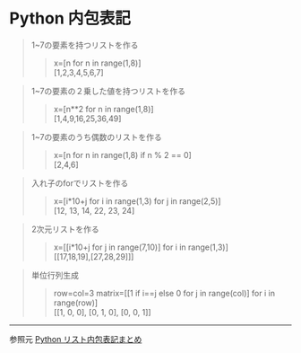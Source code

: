 # Python 内包表記
  
>1~7の要素を持つリストを作る
>>x=[n for n in range(1,8)]  
>>[1,2,3,4,5,6,7]
  
>1~7の要素の２乗した値を持つリストを作る
>>x=[n**2 for n in range(1,8)]  
>>[1,4,9,16,25,36,49]
  
>1~7の要素のうち偶数のリストを作る
>>x=[n for n in range(1,8) if n % 2 == 0]  
>>[2,4,6]
  
>入れ子のforでリストを作る
>>x=[i*10+j for i in range(1,3) for j in range(2,5)]  
>>[12, 13, 14, 22, 23, 24]
  
>2次元リストを作る
>>x=[[i*10+j for j in range(7,10)] for i in range(1,3)]  
>>[[17,18,19],[27,28,29]]]
  
>単位行列生成
>>row=col=3
matrix=[[1 if i==j else 0 for j in range(col)] for i in range(row)]  
>>[[1, 0, 0], [0, 1, 0], [0, 0, 1]]
  
---
  
参照元 [Python リスト内包表記まとめ](https://qiita.com/mjpurin/items/ec6d115b4ff13d36b6b7)
